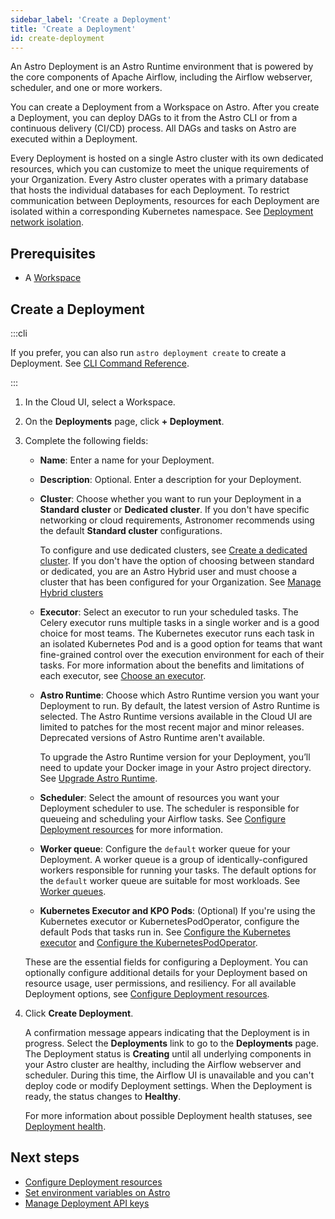 ```yaml
---
sidebar_label: 'Create a Deployment'
title: 'Create a Deployment'
id: create-deployment
---
```


<head>
  <meta name="description" content="Learn how to create an Astro Deployment. After you’ve created a Deployment, you can deploy DAGs to it from the Astro command-line interface (CLI), or from a continuous integration and continuous delivery (CI/CD) pipeline." />
  <meta name="og:description" content="Learn how to create an Astro Deployment. After you’ve created a Deployment, you can deploy DAGs to it from the Astro command-line interface (CLI), or from a continuous integration and continuous delivery (CI/CD) pipeline." />
</head>


An Astro Deployment is an Astro Runtime environment that is powered by the core components of Apache Airflow, including the Airflow webserver, scheduler, and one or more workers.

You can create a Deployment from a Workspace on Astro. After you create a Deployment, you can deploy DAGs to it from the Astro CLI or from a continuous delivery (CI/CD) process. All DAGs and tasks on Astro are executed within a Deployment.

Every Deployment is hosted on a single Astro cluster with its own dedicated resources, which you can customize to meet the unique requirements of your Organization. Every Astro cluster operates with a primary database that hosts the individual databases for each Deployment.  To restrict communication between Deployments, resources for each Deployment are isolated within a corresponding Kubernetes namespace. See [Deployment network isolation](data-protection.md#deployment-network-isolation).

## Prerequisites

- A [Workspace](manage-workspaces.md)

## Create a Deployment

:::cli

If you prefer, you can also run `astro deployment create` to create a Deployment. See [CLI Command Reference](cli/astro-deployment-create.md).

:::

1. In the Cloud UI, select a Workspace.

2. On the **Deployments** page, click **+ Deployment**.

3. Complete the following fields:

    - **Name**: Enter a name for your Deployment.
    - **Description**: Optional. Enter a description for your Deployment.
    - **Cluster**: Choose whether you want to run your Deployment in a **Standard cluster** or **Dedicated cluster**. If you don't have specific networking or cloud requirements, Astronomer recommends using the default **Standard cluster** configurations.

        To configure and use dedicated clusters, see [Create a dedicated cluster](create-dedicated-cluster.md). If you don't have the option of choosing between standard or dedicated, you are an Astro Hybrid user and must choose a cluster that has been configured for your Organization. See [Manage Hybrid clusters](manage-hybrid-clusters.md)

    - **Executor**: Select an executor to run your scheduled tasks. The Celery executor runs multiple tasks in a single worker and is a good choice for most teams. The Kubernetes executor runs each task in an isolated Kubernetes Pod and is a good option for teams that want fine-grained control over the execution environment for each of their tasks. For more information about the benefits and limitations of each executor, see [Choose an executor](configure-deployment-resources.md#choose-an-executor).
    - **Astro Runtime**: Choose which Astro Runtime version you want your Deployment to run. By default, the latest version of Astro Runtime is selected. The Astro Runtime versions available in the Cloud UI are limited to patches for the most recent major and minor releases. Deprecated versions of Astro Runtime aren't available.

        To upgrade the Astro Runtime version for your Deployment, you’ll need to update your Docker image in your Astro project directory. See [Upgrade Astro Runtime](upgrade-runtime.md).
    
    - **Scheduler**: Select the amount of resources you want your Deployment scheduler to use. The scheduler is responsible for queueing and scheduling your Airflow tasks. See [Configure Deployment resources](configure-deployment-resources.md#scheduler-resources) for more information.
    - **Worker queue**: Configure the `default` worker queue for your Deployment. A worker queue is a group of identically-configured workers responsible for running your tasks. The default options for the `default` worker queue are suitable for most workloads. See [Worker queues](configure-deployment-resources.md#worker-queues).
    - **Kubernetes Executor and KPO Pods**: (Optional) If you're using the Kubernetes executor or KubernetesPodOperator, configure the default Pods that tasks run in. See [Configure the Kubernetes executor](executors.md#configure-the-kubernetes-executor) and [Configure the KubernetesPodOperator](kubernetespodoperator.md#configure-the-kubernetespodoperator-in-the-cloud-ui).

    These are the essential fields for configuring a Deployment. You can optionally configure additional details for your Deployment based on resource usage, user permissions, and resiliency. For all available Deployment options, see [Configure Deployment resources](configure-deployment-resources.md).

4. Click **Create Deployment**.

     A confirmation message appears indicating that the Deployment is in progress. Select the **Deployments** link to go to the **Deployments** page. The Deployment status is **Creating** until all underlying components in your Astro cluster are healthy, including the Airflow webserver and scheduler. During this time, the Airflow UI is unavailable and you can't deploy code or modify Deployment settings. When the Deployment is ready, the status changes to **Healthy**.
    
    For more information about possible Deployment health statuses, see [Deployment health](deployment-metrics.md#deployment-health).

## Next steps

- [Configure Deployment resources](configure-deployment-resources.md)
- [Set environment variables on Astro](environment-variables.md)
- [Manage Deployment API keys](api-keys.md)
